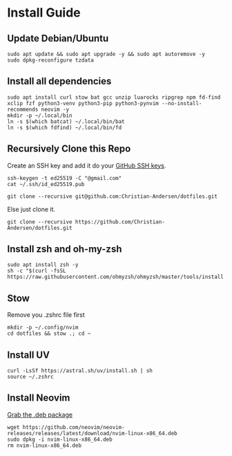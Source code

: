 # Install Guide

## Update Debian/Ubuntu
```
sudo apt update && sudo apt upgrade -y && sudo apt autoremove -y
sudo dpkg-reconfigure tzdata
```

## Install all dependencies
```
sudo apt install curl stow bat gcc unzip luarocks ripgrep npm fd-find xclip fzf python3-venv python3-pip python3-pynvim --no-install-recommends neovim -y
mkdir -p ~/.local/bin
ln -s $(which batcat) ~/.local/bin/bat
ln -s $(which fdfind) ~/.local/bin/fd
```

## Recursively Clone this Repo
Create an SSH key and add it do your [GitHub SSH keys](https://github.com/settings/ssh/new).
```
ssh-keygen -t ed25519 -C "@gmail.com"
cat ~/.ssh/id_ed25519.pub
```
```
git clone --recursive git@github.com:Christian-Andersen/dotfiles.git
```
Else just clone it.
```
git clone --recursive https://github.com/Christian-Andersen/dotfiles.git
```

## Install zsh and oh-my-zsh
```
sudo apt install zsh -y
sh -c "$(curl -fsSL https://raw.githubusercontent.com/ohmyzsh/ohmyzsh/master/tools/install.sh)"
```

## Stow
Remove you .zshrc file first
```
mkdir -p ~/.config/nvim
cd dotfiles && stow .; cd ~
```

## Install UV
```
curl -LsSf https://astral.sh/uv/install.sh | sh
source ~/.zshrc
```

## Install Neovim
[Grab the .deb package](https://github.com/neovim/neovim-releases/releases/latest)
```
wget https://github.com/neovim/neovim-releases/releases/latest/download/nvim-linux-x86_64.deb
sudo dpkg -i nvim-linux-x86_64.deb
rm nvim-linux-x86_64.deb
```
